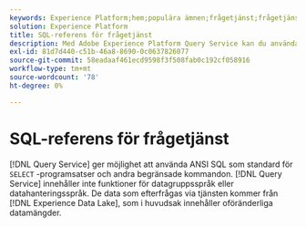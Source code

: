 ```yaml
---
keywords: Experience Platform;hem;populära ämnen;frågetjänst;frågetjänst;sql;sql reference;
solution: Experience Platform
title: SQL-referens för frågetjänst
description: Med Adobe Experience Platform Query Service kan du använda ANSI SQL av standardtyp för SELECT-satser och andra begränsade kommandon.
exl-id: 81d7d440-c51b-46a8-8690-0c0637826077
source-git-commit: 58eadaaf461ecd9598f3f508fab0c192cf058916
workflow-type: tm+mt
source-wordcount: '78'
ht-degree: 0%

---
```


# SQL-referens för frågetjänst

[!DNL Query Service] ger möjlighet att använda ANSI SQL som standard för `SELECT` -programsatser och andra begränsade kommandon. [!DNL Query Service] innehåller inte funktioner för datagruppsspråk eller datahanteringsspråk. De data som efterfrågas via tjänsten kommer från [!DNL Experience Data Lake], som i huvudsak innehåller oföränderliga datamängder.
